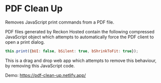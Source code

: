 # PDF Clean Up

Removes JavaScript print commands from a PDF file.

PDF files generated by Reckon Hosted contain the following compressed JavaScript object which attempts to automatically force the PDF client to open a print dialog.

```js
this.print({bUI: false, bSilent: true, bShrinkToFit: true});
```

This is a drag and drop web app which attempts to remove this behaviour, by removing this JavaScript code.

Demo: <https://pdf-clean-up.netlify.app/>
